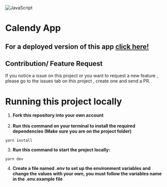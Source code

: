 ![JavaScript](https://img.shields.io/badge/javascript-%23323330.svg?style=for-the-badge&logo=javascript&logoColor=%23F7DF1E)

# Calendy App


## For a deployed version of this app [click here!](https://mern-calendar-tau.vercel.app/)


## Contribution/ Feature Request

If you notice a issue on this project or you want to request a new feature , please go to the issues tab on this project , create one and send a PR.

# Running this project locally


1. **Fork this repository into your own account** <br><br>
2. **Run this command on your terminal to install the required dependencies (Make sure you are on the project folder)**

```
yarn install
```

3. **Run this command to start the project locally:**

```
yarn dev
```

4. **Create a file named .env to set up the environment variables and change the values with your own, you must follow the variables name in the .env.example file**
